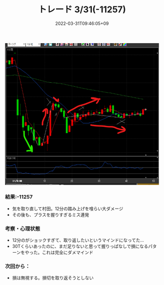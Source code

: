 ﻿---
title: トレード 3/31(-11257)
date: "2022-03-31T09:46:05+09"
image: "220331_/image.png"
thumbnail: chart.png
tags: ["trade"]
---

![](chart.png)

### 結果:-11257

- 気を取り直して村田。12分の踏み上げを喰らい大ダメージ
- その後も、プラスを握りすぎるミス連発

### 考察・心理状態

- 12分のがショックすぎて、取り返したいというマインドになってた…
- 30Tくらいあったのに、まだ足りないと思って握りっぱなしで損になるパターンをやった。これは完全にダメマインド

### 次回から：

- 損は無視する。損切を取り返そうとしない